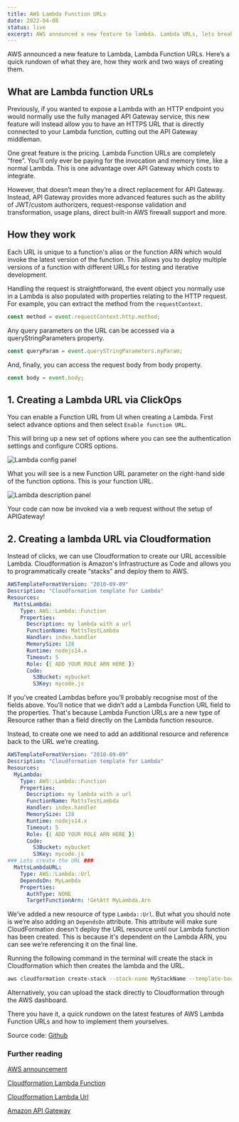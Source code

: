 ```yaml
---
title: AWS Lambda Function URLs
date: 2022-04-08
status: live
excerpt: AWS announced a new feature to lambda. Lambda URLs, lets break them down and investigate.
---
```


AWS announced a new feature to Lambda, Lambda Function URLs. Here’s a quick rundown of what they are, how they work and two ways of creating them.

## What are Lambda function URLs

Previously, if you wanted to expose a Lambda with an HTTP endpoint you would normally use the fully managed API Gateway service, this new feature will instead allow you to have an HTTPS URL that is directly connected to your Lambda function, cutting out the API Gateway middleman.

One great feature is the pricing. Lambda Function URLs are completely “free”. You’ll only ever be paying for the invocation and memory time, like a normal Lambda. This is one advantage over API Gateway which costs to integrate.

However, that doesn’t mean they’re a direct replacement for API Gateway. Instead, API Gateway provides more advanced features such as the ability of JWT/custom authorizers, request-response validation and transformation, usage plans, direct built-in AWS firewall support and more.

## How they work

Each URL is unique to a function's alias or the function ARN which would invoke the latest version of the function. This allows you to deploy multiple versions of a function with different URLs for testing and iterative development.

Handling the request is straightforward, the event object you normally use in a Lambda is also populated with properties relating to the HTTP request. For example, you can extract the method from the `requestContext`.

```js
const method = event.requestContext.http.method;
```

Any query parameters on the URL can be accessed via a queryStringParameters property.

```js
const queryParam = event.querySTringParameters.myParam;
```

And, finally, you can access the request body from body property.

```js
const body = event.body;
```

## 1. Creating a Lambda URL via ClickOps

You can enable a Function URL from UI when creating a Lambda.
First select advance options and then select `Enable function URL`.

This will bring up a new set of options where you can see the authentication settings and configure CORS options.

![Lambda config panel](../../assets/images/aws-lambda-function-urls/01-lambda-urls.png)

What you will see is a new Function URL parameter on the right-hand side of the function options. This is your function URL.

![Lambda description panel](../../assets/images/aws-lambda-function-urls/02-lambda-urls.jpeg)

Your code can now be invoked via a web request without the setup of APIGateway!

## 2. Creating a lambda URL via Cloudformation

Instead of clicks, we can use Cloudformation to create our URL accessible Lambda. Cloudformation is Amazon's Infrastructure as Code and allows you to programmatically create “stacks” and deploy them to AWS.

```yaml
AWSTemplateFormatVersion: "2010-09-09"
Description: "Cloudformation template for Lambda"
Resources:
  MattsLambda:
    Type: AWS::Lambda::Function
    Properties:
      Description: my lambda with a url
      FunctionName: MattsTestLambda
      Handler: index.handler
      MemorySize: 128
      Runtime: nodejs14.x
      Timeout: 5
      Role: {{ ADD YOUR ROLE ARN HERE }}
      Code:
        S3Bucket: mybucket
        S3Key: mycode.js
```

If you’ve created Lambdas before you’ll probably recognise most of the fields above. You’ll notice that we didn’t add a Lambda Function URL field to the properties. That's because Lambda Function URLs are a new type of Resource rather than a field directly on the Lambda function resource.

Instead, to create one we need to add an additional resource and reference back to the URL we’re creating.

```yaml
AWSTemplateFormatVersion: "2010-09-09"
Description: "Cloudformation template for Lambda"
Resources:
  MyLambda:
    Type: AWS::Lambda::Function
    Properties:
      Description: my lambda with a url
      FunctionName: MattsTestLambda
      Handler: index.handler
      MemorySize: 128
      Runtime: nodejs14.x
      Timeout: 5
      Role: {{ ADD YOUR ROLE ARN HERE }}
      Code:
        S3Bucket: mybucket
        S3Key: mycode.js
### Lets create the URL ###
  MattsLambdaURL:
    Type: AWS::Lambda::Url
    DependsOn: MyLambda
    Properties:
      AuthType: NONE
      TargetFunctionArn: !GetAtt MyLambda.Arn
```

We’ve added a new resource of type `Lambda::Url`. But what you should note is we’re also adding an `DependsOn` attribute. This attribute will make sure CloudFormation doesn't deploy the URL resource until our Lambda function has been created. This is because it's dependent on the Lambda ARN, you can see we’re referencing it on the final line.

Running the following command in the terminal will create the stack in Cloudformation which then creates the lambda and the URL.

```bash
aws cloudformation create-stack --stack-name MyStackName --template-body file://my-file.yaml
```

Alternatively, you can upload the stack directly to Cloudformation through the AWS dashboard.

There you have it, a quick rundown on the latest features of AWS Lambda Function URLs and how to implement them yourselves.

Source code: [Github](https://github.com/MattBidewell/snippets/tree/main/aws/cloudformation/lambda)

### Further reading

[AWS announcement](https://aws.amazon.com/blogs/aws/announcing-aws-lambda-function-urls-built-in-https-endpoints-for-single-function-microservices/)

[Cloudformation Lambda Function](https://docs.aws.amazon.com/AWSCloudFormation/latest/UserGuide/aws-resource-lambda-function.html)

[Cloudformation Lambda Url](https://docs.aws.amazon.com/AWSCloudFormation/latest/UserGuide/aws-resource-lambda-url.html)

[Amazon API Gateway](https://aws.amazon.com/api-gateway/)
